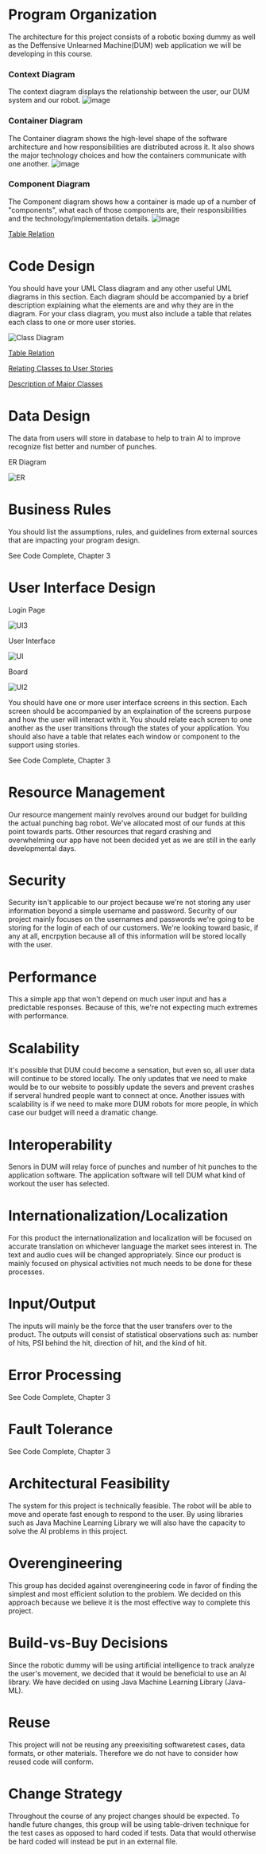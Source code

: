 # Program Organization

The architecture for this project consists of a robotic boxing dummy as well as the Deffensive Unlearned Machine(DUM) web application we will be developing in this course.

### Context Diagram
The context diagram displays the relationship between the user, our DUM system and our robot.
![image](https://user-images.githubusercontent.com/78665808/107889326-bb0ebe00-6edf-11eb-8eff-2bc0f5b9a003.png)

### Container Diagram
The Container diagram shows the high-level shape of the software architecture and how responsibilities are distributed across it. It also shows the major technology choices and how the containers communicate with one another.
![image](https://user-images.githubusercontent.com/78665808/107889314-b1855600-6edf-11eb-9c50-bfac1f7035ae.png)

### Component Diagram
The Component diagram shows how a container is made up of a number of "components", what each of those components are, their responsibilities and the technology/implementation details.
![image](https://user-images.githubusercontent.com/78665808/107889319-b5b17380-6edf-11eb-8f8a-87cca10c0d9b.png)

[Table Relation](https://user-images.githubusercontent.com/65682018/107891603-bc46e780-6eed-11eb-8137-9fb881f395f1.png)

# Code Design

You should have your UML Class diagram and any other useful UML diagrams in this section. Each diagram should be accompanied by a brief description explaining what the elements are and why they are in the diagram. For your class diagram, you must also include a table that relates each class to one or more user stories. 

![Class Diagram](https://user-images.githubusercontent.com/78665808/107888831-d0ceb400-6edc-11eb-85be-ba46de9b8178.png)

[Table Relation](https://user-images.githubusercontent.com/78665808/107889256-518eaf80-6edf-11eb-8a10-918a9f320cdf.png)

[Relating Classes to User Stories](https://docs.google.com/document/d/104ntwLHLAIDE2Dc1h5k9u5RtVSRjRCnS90BPfABrU90/edit?usp=sharing)

[Description of Major Classes](https://docs.google.com/document/d/1sYYbEsj3f-v5YtDeIM7FKj2CtW1EGNwJDpsY7CS7g9A/edit?usp=sharing)


# Data Design
The data from users will store in database to help to train AI to improve recognize fist better and number of punches.

ER Diagram

![ER](https://user-images.githubusercontent.com/70419905/107903852-4ad05e80-6f18-11eb-9b52-c599fde36e68.jpg)


# Business Rules

You should list the assumptions, rules, and guidelines from external sources that are impacting your program design. 

See Code Complete, Chapter 3

# User Interface Design
Login Page

![UI3](https://user-images.githubusercontent.com/69992661/107888549-eb079280-6eda-11eb-8a01-35c3f029b9a1.PNG)

User Interface

![UI](https://user-images.githubusercontent.com/69992661/107888546-e80ca200-6eda-11eb-837c-9c1ebcb3029d.png)

Board

![UI2](https://user-images.githubusercontent.com/69992661/107888547-e9d66580-6eda-11eb-84f3-b2839d5e7c93.png)

You should have one or more user interface screens in this section. Each screen should be accompanied by an explaination of the screens purpose and how the user will interact with it. You should relate each screen to one another as the user transitions through the states of your application. You should also have a table that relates each window or component to the support using stories. 

See Code Complete, Chapter 3

# Resource Management
Our resource mangement mainly revolves around our budget for building the actual punching bag robot. We've allocated most of our funds at this point towards parts. Other resources that regard crashing and overwhelming our app have not been decided yet as we are still in the early developmental days. 

# Security
Security isn't applicable to our project because we're not storing any user information beyond a simple username and password. 
Security of our project mainly focuses on the usernames and passwords we're going to be storing for the login of each of our customers. We're looking toward basic, if any at all, encrpytion because all of this information will be stored locally with the user. 

# Performance
This a simple app that won't depend on much user input and has a predictable responses. Because of this, we're not expecting much extremes with performance. 

# Scalability
It's possible that DUM could become a sensation, but even so, all user data will continue to be stored locally. The only updates that we need to make would be to our website to possibly update the severs and prevent crashes if serveral hundred people want to connect at once. Another issues with scalability is if we need to make more DUM robots for more people, in which case our budget will need a dramatic change. 

# Interoperability
Senors in DUM will relay force of punches and number of hit punches to the application software. The application software will tell DUM what kind of workout the user has selected. 

# Internationalization/Localization

For this product the internationalization and localization will be focused on accurate translation on whichever language the market sees interest in. The text and audio cues will be changed appropriately.
Since our product is mainly focused on physical activities not much needs to be done for these processes.

# Input/Output

The inputs will mainly be the force that the user transfers over to the product. The outputs will consist of statistical observations such as: number of hits, PSI behind the hit, direction of hit, and the kind of hit.

# Error Processing

See Code Complete, Chapter 3

# Fault Tolerance

See Code Complete, Chapter 3

# Architectural Feasibility

The system for this project is technically feasible. The robot will be able to move and operate fast enough to respond to the user. By using libraries such as Java Machine Learning Library we will also have the capacity to solve the AI problems in this project.

# Overengineering

This group has decided against overengineering code in favor of finding the simplest and most efficient solution to the problem. We decided on this approach because we believe it is the most effective way to complete this project.

# Build-vs-Buy Decisions

Since the robotic dummy will be using artificial intelligence to track analyze the user's movement, we decided that it would be beneficial to use an AI library. We have decided on using Java Machine Learning Library (Java-ML).

# Reuse

This project will not be reusing any preexisiting softwaretest cases, data formats, or other materials. Therefore we do not have to consider how reused code will conform.

# Change Strategy

Throughout the course of any project changes should be expected. To handle future changes, this group will be using table-driven technique for the test cases as opposed to hard coded if tests. Data that would otherwise be hard coded will instead be put in an external file.
